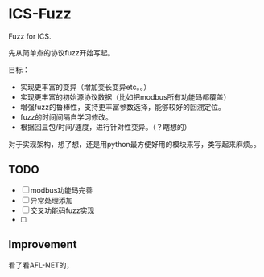 # ICS-Fuzz
Fuzz for ICS.



先从简单点的协议fuzz开始写起。

目标：
- 实现更丰富的变异（增加变长变异etc。。）
- 实现更丰富的初始源协议数据（比如把modbus所有功能码都覆盖）
- 增强fuzz的鲁棒性，支持更丰富参数选择，能够较好的回溯定位。
- fuzz的时间间隔自学习修改。
- 根据回显包/时间/速度，进行针对性变异。（？瞎想的）

对于实现架构，想了想，还是用python最方便好用的模块来写，类写起来麻烦。。



## TODO

- [ ] modbus功能码完善
- [ ] 异常处理添加
- [ ] 交叉功能码fuzz实现
- [ ] 


## Improvement
看了看AFL-NET的，